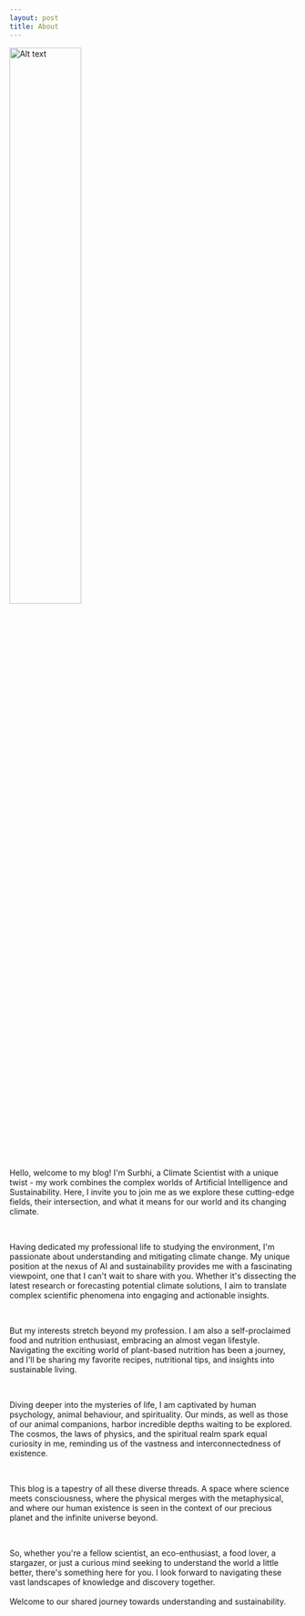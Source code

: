 ```yaml
---
layout: post
title: About
---
```


<img src="{{ site.baseurl }}/assets/images/surbhi_pic.jpg" alt="Alt text" width="50%" height="50%"/>

Hello, welcome to my blog! I'm Surbhi, a Climate Scientist with a unique twist - my work combines the complex worlds of Artificial Intelligence and Sustainability. Here, I invite you to join me as we explore these cutting-edge fields, their intersection, and what it means for our world and its changing climate.


<!-- ![Surbhi's Picture]({{ site.baseurl }}/assets/images/surbhi_pic.jpg) -->
<br>

Having dedicated my professional life to studying the environment, I'm passionate about understanding and mitigating climate change. My unique position at the nexus of AI and sustainability provides me with a fascinating viewpoint, one that I can't wait to share with you. Whether it's dissecting the latest research or forecasting potential climate solutions, I aim to translate complex scientific phenomena into engaging and actionable insights.

<br>

But my interests stretch beyond my profession. I am also a self-proclaimed food and nutrition enthusiast, embracing an almost vegan lifestyle. Navigating the exciting world of plant-based nutrition has been a journey, and I'll be sharing my favorite recipes, nutritional tips, and insights into sustainable living.

<br>

Diving deeper into the mysteries of life, I am captivated by human psychology, animal behaviour, and spirituality. Our minds, as well as those of our animal companions, harbor incredible depths waiting to be explored. The cosmos, the laws of physics, and the spiritual realm spark equal curiosity in me, reminding us of the vastness and interconnectedness of existence.

<br>

This blog is a tapestry of all these diverse threads. A space where science meets consciousness, where the physical merges with the metaphysical, and where our human existence is seen in the context of our precious planet and the infinite universe beyond.

<br>

So, whether you're a fellow scientist, an eco-enthusiast, a food lover, a stargazer, or just a curious mind seeking to understand the world a little better, there's something here for you. I look forward to navigating these vast landscapes of knowledge and discovery together.
<br>
<br>
Welcome to our shared journey towards understanding and sustainability.


<!-- Undoubtably one of the great minds of our time, Christopher Hitchens challenged his readers to think deeply on topics of politics, religion, war, and science. This Jekyll theme is designed in his memory.

<!-- <figure>
  <img alt="Christopher Hitchens" src="https://upload.wikimedia.org/wikipedia/commons/6/63/Christopher_Hitchens_2008-04-24_001.jpg" />
  <figcaption>
    Photo by Fri Tanke and licensed under the <a href="https://creativecommons.org/licenses/by/3.0/deed.en">Creative Commons Attribution 3.0 Unported</a> license.
  </figcaption>
</figure> -->

<!-- From [Wikipedia](https://en.wikipedia.org/wiki/Christopher_Hitchens): -->

